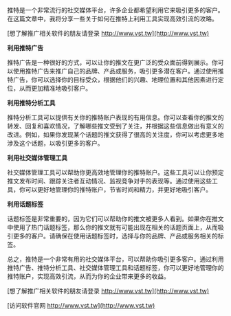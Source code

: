 推特是一个非常流行的社交媒体平台，许多企业都希望利用它来吸引更多的客户。在这篇文章中，我将分享一些关于如何在推特上利用工具实现高效引流的攻略。

[想了解推广相关软件的朋友请登录 http://www.vst.tw](http://www.vst.tw)

**利用推特广告**

推特广告是一种很好的方式，可以让你的推文在更广泛的受众面前得到展示。你可以使用推特广告来推广自己的品牌、产品或服务，吸引更多潜在客户。通过使用推特广告，你可以选择你的目标受众，根据他们的兴趣、地理位置和其他因素进行定位，从而更加精准地吸引客户。

**利用推特分析工具**

推特分析工具可以提供有关你的推特账户表现的有用信息。你可以查看你的推文的转发、回复和喜欢情况，了解哪些推文受到了关注，并根据这些信息做出有意义的改进。例如，如果你发现某个话题的推文获得了很高的关注度，你可以考虑更多地涉及这个话题，以吸引更多的客户。

**利用社交媒体管理工具**

社交媒体管理工具可以帮助你更高效地管理你的推特账户。这些工具可以让你预定推文发布时间、跟踪关注者互动情况、监视竞争对手的表现等。通过使用这些工具，你可以更好地管理你的推特账户，节省时间和精力，并更好地吸引客户。

**利用话题标签**

话题标签是非常重要的，因为它们可以帮助你的推文被更多人看到。如果你在推文中使用了热门话题标签，那么你的推文就有可能出现在相关的话题页面上，从而吸引更多的客户。请确保在使用话题标签时，选择与你的品牌、产品或服务相关的标签。

总之，推特是一个非常有用的社交媒体平台，可以帮助你吸引更多客户。通过利用推特广告、推特分析工具、社交媒体管理工具和话题标签，你可以更好地管理你的推特账户，实现高效引流，从而为你的企业带来更多的收益。

[想了解推广相关软件的朋友请登录 http://www.vst.tw](http://www.vst.tw)


[访问软件官网 http://www.vst.tw](http://www.vst.tw)
